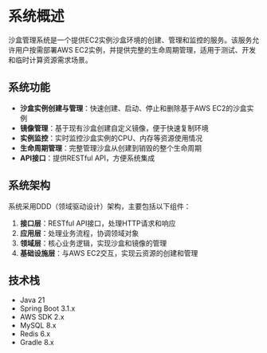 # 系统概述

沙盒管理系统是一个提供EC2实例沙盒环境的创建、管理和监控的服务。该服务允许用户按需部署AWS EC2实例，并提供完整的生命周期管理，适用于测试、开发和临时计算资源需求场景。

## 系统功能

- **沙盒实例创建与管理**：快速创建、启动、停止和删除基于AWS EC2的沙盒实例
- **镜像管理**：基于现有沙盒创建自定义镜像，便于快速复制环境
- **实例监控**：实时监控沙盒实例的CPU、内存等资源使用情况
- **生命周期管理**：完整管理沙盒从创建到销毁的整个生命周期
- **API接口**：提供RESTful API，方便系统集成

## 系统架构

系统采用DDD（领域驱动设计）架构，主要包括以下组件：

1. **接口层**：RESTful API接口，处理HTTP请求和响应
2. **应用层**：处理业务流程，协调领域对象
3. **领域层**：核心业务逻辑，实现沙盒和镜像的管理
4. **基础设施层**：与AWS EC2交互，实现云资源的创建和管理

## 技术栈

- Java 21
- Spring Boot 3.1.x
- AWS SDK 2.x
- MySQL 8.x
- Redis 6.x
- Gradle 8.x 